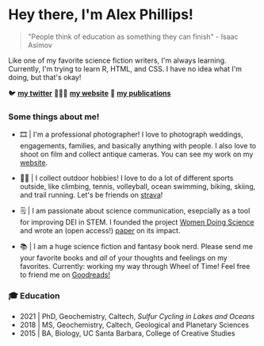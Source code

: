 # Hey there, I'm Alex Phillips! 

> "People think of education as something they can finish" - Isaac Asimov 

Like one of my favorite science fiction writers, I'm always learning. Currently, I'm trying to learn R, HTML, and CSS. I have no idea what I'm doing, but that's okay!

🐦 [**my twitter**](www.alexandraatleephillips.com)  👩🏼‍💻 [**my website**](www.alexandraatleephillips.com) 📝 [**my publications**](https://scholar.google.com/citations?user=J__st40AAAAJ&hl=en) 

 
### Some things about me! 

- 🎞 | I'm a professional photographer! I love to photograph weddings, engagements, families, and basically anything with people. I also love to shoot on film and collect antique cameras. You can see my work on my [website](www.alexphillipsphoto.com). 

- 🚴‍♀️ | I collect outdoor hobbies! I love to do a lot of different sports outside, like climbing, tennis, volleyball, ocean swimming, biking, skiing, and trail running. Let's be friends on [strava](https://www.strava.com/athletes/43089239)! 

- 🗒 | I am passionate about science communication, esepcially as a tool for improving DEI in STEM. I founded the project [Women Doing Science](www.womendoingscience) and wrote an (open access!) [paper](https://journals.sagepub.com/doi/full/10.1177/20563051221113068) on its impact. 

- 📚 | I am a huge science fiction and fantasy book nerd. Please send me your favorite books and *all* of your thoughts and feelings on my favorites. Currently: working my way through Wheel of Time! Feel free to friend me on [Goodreads!](https://www.goodreads.com/user/show/75106360-alex-phillips) 

### 🎓 Education 

- 2021 | PhD, Geochemistry, Caltech, *Sulfur Cycling in Lakes and Oceans* 
- 2018 | MS, Geochemistry, Caltech, Geological and Planetary Sciences
- 2015 | BA, Biology, UC Santa Barbara, College of Creative Studies



